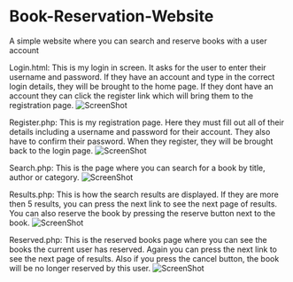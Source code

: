 # Book-Reservation-Website
A simple website where you can search and reserve books with a user account

Login.html: This is my login in screen. It asks for the user to enter their username and password. If they have an account and type in the correct login details, they will be brought to the home page. If they dont have an account they can click the register link which will bring them to the registration page.
![ScreenShot](https://raw.github.com/KeithMcLoughlin/Book-Reservation-Website/master/login.png)

Register.php: This is my registration page.  Here they must fill out all of their details including a username and password for their account. They also have to confirm their password. When they register, they will be brought back to the login page.
![ScreenShot](https://raw.github.com/KeithMcLoughlin/Book-Reservation-Website/master/register.png)

Search.php: This is the page where you can search for a book by title, author or category.
![ScreenShot](https://raw.github.com/KeithMcLoughlin/Book-Reservation-Website/master/search.png)

Results.php: This is how the search results are displayed. If they are more then 5 results, you can press the next link to see the next page of results. You can also reserve the book by pressing the reserve button next to the book.
![ScreenShot](https://raw.github.com/KeithMcLoughlin/Book-Reservation-Website/master/results.png)

Reserved.php: This is the reserved books page where you can see the books the current user has reserved. Again you can press the next link to see the next page of results. Also if you press the cancel button, the book will be no longer reserved by this user.
![ScreenShot](https://raw.github.com/KeithMcLoughlin/Book-Reservation-Website/master/reserved.png)

